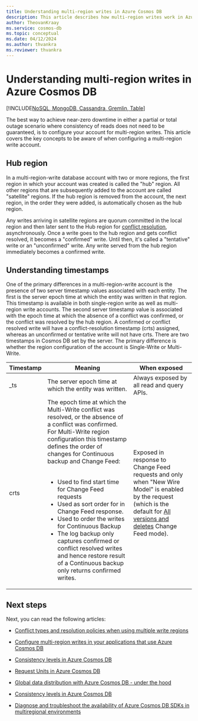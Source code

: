 ```yaml
---
title: Understanding multi-region writes in Azure Cosmos DB
description: This article describes how multi-region writes work in Azure Cosmos DB
author: TheovanKraay
ms.service: cosmos-db
ms.topic: conceptual
ms.date: 04/12/2024
ms.author: thvankra
ms.reviewer: thvankra
---
```


# Understanding multi-region writes in Azure Cosmos DB

[!INCLUDE[NoSQL, MongoDB, Cassandra, Gremlin, Table](includes/appliesto-nosql-mongodb-cassandra-gremlin-table.md)]

The best way to achieve near-zero downtime in either a partial or total outage scenario where consistency of reads does not need to be guaranteed, is to configure your account for multi-region writes. This article covers the key concepts to be aware of when configuring a multi-region write account. 

## Hub region
In a multi-region-write database account with two or more regions, the first region in which your account was created is called the "hub" region. All other regions that are subsequently added to the account are called "satellite" regions. If the hub region is removed from the account, the next region, in the order they were added, is automatically chosen as the hub region.  

Any writes arriving in satellite regions are quorum committed in the local region and then later sent to the Hub region for [conflict resolution](conflict-resolution-policies.md), asynchronously. Once a write goes to the hub region and gets conflict resolved, it becomes a "confirmed" write. Until then, it's called a "tentative" write or an "unconfirmed" write. Any write served from the hub region immediately becomes a confirmed write. 

## Understanding timestamps  

One of the primary differences in a multi-region-write account is the presence of two server timestamp values associated with each entity. The first is the server epoch time at which the entity was written in that region. This timestamp is available in both single-region write as well as multi-region write accounts. The second server timestamp value is associated with the epoch time at which the absence of a conflict was confirmed, or the conflict was resolved by the hub region. A confirmed or conflict resolved write will have a conflict-resolution timestamp (crts) assigned, whereas an unconfirmed or tentative write will not have crts. There are two timestamps in Cosmos DB set by the server. The primary difference is whether the region configuration of the account is Single-Write or Multi-Write.

| Timestamp | Meaning                                                                                                                                                                                                                                                                                                                                                                                                                                                                                                                                                                            | When exposed                                                                                                                                                                 |
| --------- | ---------------------------------------------------------------------------------------------------------------------------------------------------------------------------------------------------------------------------------------------------------------------------------------------------------------------------------------------------------------------------------------------------------------------------------------------------------------------------------------------------------------------------------------------------------------------------------- | ---------------------------------------------------------------------------------------------------------------------------------------------------------------------------- |
| _ts       | The server epoch time at which the entity was written.                                                                                                                                                                                                                                                                                                                                                                                                                                                                                                                             | Always exposed by all read and query APIs.                                                                                                                                   |
| crts      | The epoch time at which the Multi-Write conflict was resolved, or the absence of a conflict was confirmed. For Multi-Write region configuration this timestamp defines the order of changes for Continuous backup and Change Feed:<br><br><ul><li>Used to find start time for Change Feed requests</li><li>Used as sort order for in Change Feed response.</li><li>Used to order the writes for Continuous Backup</li><li>The log backup only captures confirmed or conflict resolved writes and hence restore result of a Continuous backup only returns confirmed writes.</li></ul> | Exposed in response to Change Feed requests and only when "New Wire Model" is enabled by the request (which is the default for [All versions and deletes](change-feed.md#all-versions-and-deletes-mode-preview) Change Feed mode). |



## Next steps

Next, you can read the following articles:

* [Conflict types and resolution policies when using multiple write regions](conflict-resolution-policies.md)

* [Configure multi-region writes in your applications that use Azure Cosmos DB](how-to-multi-master.md)

* [Consistency levels in Azure Cosmos DB](./consistency-levels.md)

* [Request Units in Azure Cosmos DB](./request-units.md)

* [Global data distribution with Azure Cosmos DB - under the hood](global-dist-under-the-hood.md)

* [Consistency levels in Azure Cosmos DB](consistency-levels.md)

* [Diagnose and troubleshoot the availability of Azure Cosmos DB SDKs in multiregional environments](troubleshoot-sdk-availability.md)
